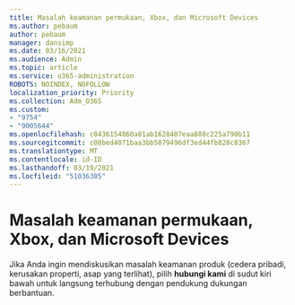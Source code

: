 ```yaml
---
title: Masalah keamanan permukaan, Xbox, dan Microsoft Devices
ms.author: pebaum
author: pebaum
manager: dansimp
ms.date: 03/16/2021
ms.audience: Admin
ms.topic: article
ms.service: o365-administration
ROBOTS: NOINDEX, NOFOLLOW
localization_priority: Priority
ms.collection: Adm_O365
ms.custom:
- "9754"
- "9005644"
ms.openlocfilehash: c0436154860a81ab1628407eaa808c225a790b11
ms.sourcegitcommit: c08bed4071baa3bb5879496df3ed44fb828c8367
ms.translationtype: MT
ms.contentlocale: id-ID
ms.lasthandoff: 03/19/2021
ms.locfileid: "51036305"
---
```

# <a name="surface-xbox-and-microsoft-devices-safety-concerns"></a>Masalah keamanan permukaan, Xbox, dan Microsoft Devices

Jika Anda ingin mendiskusikan masalah keamanan produk (cedera pribadi, kerusakan properti, asap yang terlihat), pilih **hubungi kami** di sudut kiri bawah untuk langsung terhubung dengan pendukung dukungan berbantuan.